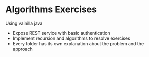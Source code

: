 # Algorithms Exercises

Using vainilla java

- Expose REST service with basic authentication
- Implement recursion and algorithms to resolve exercises
- Every folder has its own explanation about the problem and the approach
